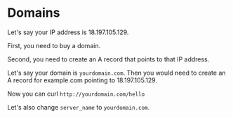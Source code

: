 # Domains

Let's say your IP address is 18.197.105.129.

First, you need to buy a domain.

Second, you need to create an A record that points to that IP address.

Let's say your domain is `yourdomain.com`.
Then you would need to create an A record for example.com pointing to 18.197.105.129.

Now you can curl `http://yourdomain.com/hello`

Let's also change `server_name` to `yourdomain.com`.
